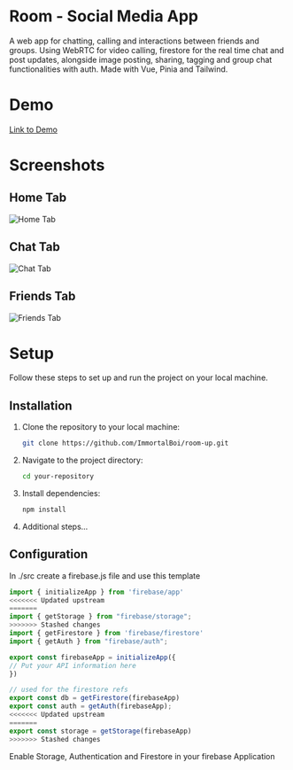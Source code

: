 # Room - Social Media App 

A web app for chatting, calling and interactions between friends and groups. Using WebRTC for video calling, firestore for the real time chat and post updates, alongside image posting, sharing, tagging and group chat functionalities with auth. Made with Vue, Pinia and Tailwind.

# Demo
<a href="https://room-4d562.web.app/">Link to Demo</a>

# Screenshots

## Home Tab
![Home Tab](https://github.com/ImmortalBoi/room-up/blob/main/readme/Home%20Tab.png?raw=true)

## Chat Tab
![Chat Tab](https://github.com/ImmortalBoi/room-up/blob/main/readme/Chat%20Tab.png?raw=true)

## Friends Tab
![Friends Tab](https://github.com/ImmortalBoi/room-up/blob/main/readme/Friends%20Tab.png?raw=true)

# Setup

Follow these steps to set up and run the project on your local machine.

## Installation

1. Clone the repository to your local machine:

   ```bash
   git clone https://github.com/ImmortalBoi/room-up.git
   ```

2. Navigate to the project directory:

   ```bash
   cd your-repository
   ```

3. Install dependencies:

   ```bash
   npm install
   ```

4. Additional steps...

## Configuration

In ./src create a firebase.js file and use this template

```js
import { initializeApp } from 'firebase/app'
<<<<<<< Updated upstream
=======
import { getStorage } from "firebase/storage";
>>>>>>> Stashed changes
import { getFirestore } from 'firebase/firestore'
import { getAuth } from "firebase/auth";

export const firebaseApp = initializeApp({
// Put your API information here
})

// used for the firestore refs
export const db = getFirestore(firebaseApp)
export const auth = getAuth(firebaseApp);
<<<<<<< Updated upstream
=======
export const storage = getStorage(firebaseApp)
>>>>>>> Stashed changes
```

Enable Storage, Authentication and Firestore in your firebase Application
